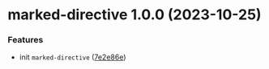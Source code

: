 # marked-directive 1.0.0 (2023-10-25)


### Features

* init `marked-directive` ([7e2e86e](https://github.com/bent10/marked-extensions/commit/7e2e86ec62db30c66c59c9be0bae081006300e79))

